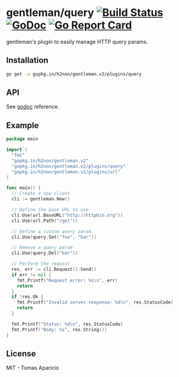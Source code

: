 # gentleman/query [![Build Status](https://travis-ci.org/h2non/gentleman.png)](https://travis-ci.org/h2non/gentleman) [![GoDoc](https://godoc.org/github.com/h2non/gentleman/plugins/query?status.svg)](https://godoc.org/github.com/h2non/gentleman/plugins/query) [![Go Report Card](https://goreportcard.com/badge/github.com/h2non/gentleman)](https://goreportcard.com/report/github.com/h2non/gentleman)

gentleman's plugin to easily manage HTTP query params.

## Installation

```bash
go get -u gopkg.in/h2non/gentleman.v2/plugins/query
```

## API

See [godoc](https://godoc.org/github.com/h2non/gentleman/plugins/query) reference.

## Example

```go
package main

import (
  "fmt"
  "gopkg.in/h2non/gentleman.v2"
  "gopkg.in/h2non/gentleman.v2/plugins/query"
  "gopkg.in/h2non/gentleman.v2/plugins/url"
)

func main() {
  // Create a new client
  cli := gentleman.New()

  // Define the base URL to use
  cli.Use(url.BaseURL("http://httpbin.org"))
  cli.Use(url.Path("/get"))

  // Define a custom query param
  cli.Use(query.Set("foo", "bar"))

  // Remove a query param
  cli.Use(query.Del("bar"))

  // Perform the request
  res, err := cli.Request().Send()
  if err != nil {
    fmt.Printf("Request error: %s\n", err)
    return
  }
  if !res.Ok {
    fmt.Printf("Invalid server response: %d\n", res.StatusCode)
    return
  }

  fmt.Printf("Status: %d\n", res.StatusCode)
  fmt.Printf("Body: %s", res.String())
}
```

## License

MIT - Tomas Aparicio
